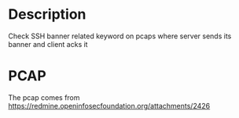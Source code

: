 # Description

Check SSH banner related keyword on pcaps where server sends its banner and client acks it

# PCAP

The pcap comes from https://redmine.openinfosecfoundation.org/attachments/2426